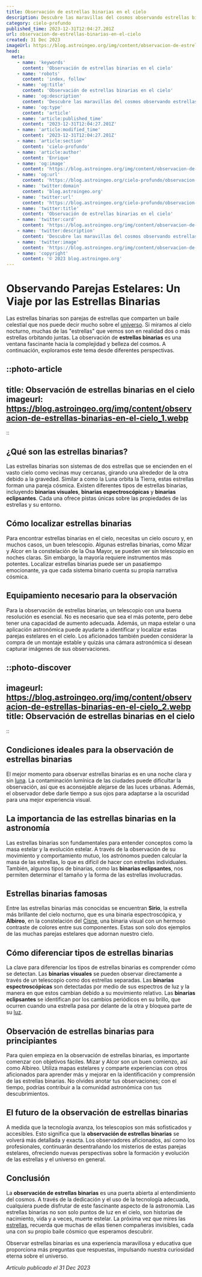 ```yaml
---
title: Observación de estrellas binarias en el cielo
description: Descubre las maravillas del cosmos observando estrellas binarias. Aprende cómo identificar y disfrutar estos sistemas estelares dobles en el cielo nocturno.
category: cielo-profundo
published_time: 2023-12-31T12:04:27.201Z
url: observacion-de-estrellas-binarias-en-el-cielo
created: 31 Dec 2023
imageUrl: https://blog.astroingeo.org/img/content/observacion-de-estrellas-binarias-en-el-cielo_1.webp
head:
  meta:
    - name: 'keywords'
      content: 'Observación de estrellas binarias en el cielo'
    - name: 'robots'
      content: 'index, follow'
    - name: 'og:title'
      content: 'Observación de estrellas binarias en el cielo'
    - name: 'og:description'
      content: 'Descubre las maravillas del cosmos observando estrellas binarias. Aprende cómo identificar y disfrutar estos sistemas estelares dobles en el cielo nocturno.'
    - name: 'og:type'
      content: 'article'
    - name: 'article:published_time'
      content: '2023-12-31T12:04:27.201Z'
    - name: 'article:modified_time'
      content: '2023-12-31T12:04:27.201Z'
    - name: 'article:section'
      content: 'cielo-profundo'
    - name: 'article:author'
      content: 'Enrique'
    - name: 'og:image'
      content: 'https://blog.astroingeo.org/img/content/observacion-de-estrellas-binarias-en-el-cielo_1.webp'
    - name: 'og:url'
      content: 'https://blog.astroingeo.org/cielo-profundo/observacion-de-estrellas-binarias-en-el-cielo'
    - name: 'twitter:domain'
      content: 'blog.astroingeo.org'
    - name: 'twitter:url'
      content: 'https://blog.astroingeo.org/cielo-profundo/observacion-de-estrellas-binarias-en-el-cielo'
    - name: 'twitter:title'
      content: 'Observación de estrellas binarias en el cielo'
    - name: 'twitter:card'
      content: 'https://blog.astroingeo.org/img/content/observacion-de-estrellas-binarias-en-el-cielo_1.webp'
    - name: 'twitter:description'
      content: 'Descubre las maravillas del cosmos observando estrellas binarias. Aprende cómo identificar y disfrutar estos sistemas estelares dobles en el cielo nocturno.'
    - name: 'twitter:image'
      content: 'https://blog.astroingeo.org/img/content/observacion-de-estrellas-binarias-en-el-cielo_1.webp'
    - name: 'copyright'
      content: '© 2023 blog.astroingeo.org'
---
```

# Observando Parejas Estelares: Un Viaje por las Estrellas Binarias

Las estrellas binarias son parejas de estrellas que comparten un baile celestial que nos puede decir mucho sobre el [universo](https://blog.astroingeo.org/cielo-profundo/origen-y-evolucion-del-universo). Si miramos al cielo nocturno, muchas de las "estrellas" que vemos son en realidad dos o más estrellas orbitando juntas. La observación de **estrellas binarias** es una ventana fascinante hacia la complejidad y belleza del cosmos. A continuación, exploramos este tema desde diferentes perspectivas.

::photo-article
---
title: Observación de estrellas binarias en el cielo
imageurl: https://blog.astroingeo.org/img/content/observacion-de-estrellas-binarias-en-el-cielo_1.webp
---
::

## ¿Qué son las **estrellas binarias**?

Las estrellas binarias son sistemas de dos estrellas que se encienden en el vasto cielo como vecinas muy cercanas, girando una alrededor de la otra debido a la gravedad. Similar a como la Luna orbita la Tierra, estas estrellas forman una pareja cósmica. Existen diferentes tipos de estrellas binarias, incluyendo **binarias visuales**, **binarias espectroscópicas** y **binarias eclipsantes**. Cada una ofrece pistas únicas sobre las propiedades de las estrellas y su entorno.

## Cómo **localizar estrellas binarias**

Para encontrar estrellas binarias en el cielo, necesitas un cielo oscuro y, en muchos casos, un buen telescopio. Algunas estrellas binarias, como Mizar y Alcor en la constelación de la Osa Mayor, se pueden ver sin telescopio en noches claras. Sin embargo, la mayoría requiere instrumentos más potentes. Localizar estrellas binarias puede ser un pasatiempo emocionante, ya que cada sistema binario cuenta su propia narrativa cósmica.

## Equipamiento necesario para la **observación**

Para la observación de estrellas binarias, un telescopio con una buena resolución es esencial. No es necesario que sea el más potente, pero debe tener una capacidad de aumento adecuada. Además, un mapa estelar o una aplicación astronómica puede ayudarte a identificar y localizar estas parejas estelares en el cielo. Los aficionados también pueden considerar la compra de un montaje estable y quizás una cámara astronómica si desean capturar imágenes de sus observaciones.


::photo-discover
---
imageurl: https://blog.astroingeo.org/img/content/observacion-de-estrellas-binarias-en-el-cielo_2.webp
title: Observación de estrellas binarias en el cielo
---
::

## Condiciones ideales para la **observación de estrellas binarias**

El mejor momento para observar estrellas binarias es en una noche clara y sin [luna](https://blog.astroingeo.org/sistema-solar/luna). La contaminación lumínica de las ciudades puede dificultar la observación, así que es aconsejable alejarse de las luces urbanas. Además, el observador debe darle tiempo a sus ojos para adaptarse a la oscuridad para una mejor experiencia visual.

## La importancia de las **estrellas binarias** en la astronomía

Las estrellas binarias son fundamentales para entender conceptos como la masa estelar y la evolución estelar. A través de la observación de su movimiento y comportamiento mutuo, los astrónomos pueden calcular la masa de las estrellas, lo que es difícil de hacer con estrellas individuales. También, algunos tipos de binarias, como las **binarias eclipsantes**, nos permiten determinar el tamaño y la forma de las estrellas involucradas.

## **Estrellas binarias** famosas

Entre las estrellas binarias más conocidas se encuentran **Sirio**, la estrella más brillante del cielo nocturno, que es una binaria espectroscópica, y **Albireo**, en la constelación del [Cisne](https://blog.astroingeo.org/constelaciones/constelacion-cisne), una binaria visual con un hermoso contraste de colores entre sus componentes. Estas son solo dos ejemplos de las muchas parejas estelares que adornan nuestro cielo.

## Cómo diferenciar tipos de **estrellas binarias**

La clave para diferenciar los tipos de estrellas binarias es comprender cómo se detectan. Las **binarias visuales** se pueden observar directamente a través de un telescopio como dos estrellas separadas. Las **binarias espectroscópicas** son detectadas por medio de sus espectros de luz y la manera en que estos cambian debido a su movimiento relativo. Las **binarias eclipsantes** se identifican por los cambios periódicos en su brillo, que ocurren cuando una estrella pasa por delante de la otra y bloquea parte de su [luz](https://blog.astroingeo.org/sistema-solar/como-se-genera-la-luz-en-las-estrellas).

## **Observación de estrellas binarias** para principiantes

Para quien empieza en la observación de estrellas binarias, es importante comenzar con objetivos fáciles. Mizar y Alcor son un buen comienzo, así como Albireo. Utiliza mapas estelares y comparte experiencias con otros aficionados para aprender más y mejorar en la identificación y comprensión de las estrellas binarias. No olvides anotar tus observaciones; con el tiempo, podrías contribuir a la comunidad astronómica con tus descubrimientos.

## El futuro de la **observación de estrellas binarias**

A medida que la tecnología avanza, los telescopios son más sofisticados y accesibles. Esto significa que la **observación de estrellas binarias** se volverá más detallada y exacta. Los observadores aficionados, así como los profesionales, continuarán desentrañando los misterios de estas parejas estelares, ofreciendo nuevas perspectivas sobre la formación y evolución de las estrellas y el universo en general.

## Conclusión

La **observación de estrellas binarias** es una puerta abierta al entendimiento del cosmos. A través de la dedicación y el uso de la tecnología adecuada, cualquiera puede disfrutar de este fascinante aspecto de la astronomía. Las estrellas binarias no son solo puntos de luz en el cielo, son historias de nacimiento, vida y a veces, muerte estelar. La próxima vez que mires las [estrellas](https://blog.astroingeo.org/cielo-profundo/como-nacen-las-estrellas-en-el-espacio), recuerda que muchas de ellas tienen compañeras invisibles, cada una con su propio baile cósmico que esperamos descubrir.

Observar estrellas binarias es una experiencia maravillosa y educativa que proporciona más preguntas que respuestas, impulsando nuestra curiosidad eterna sobre el universo.

_Artículo publicado el 31 Dec 2023_